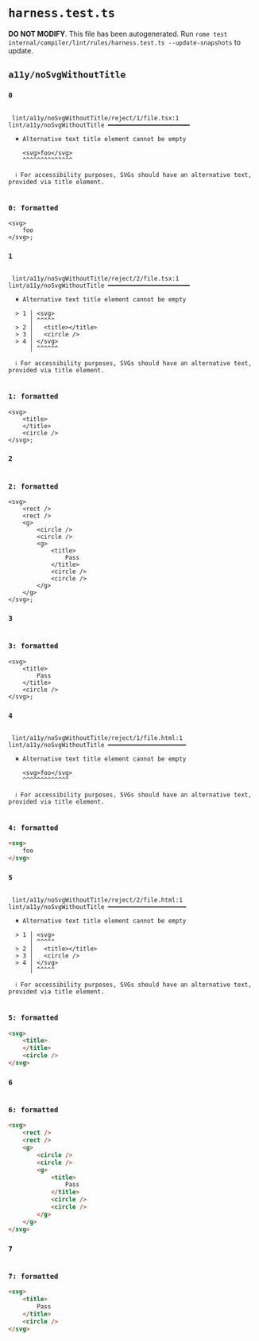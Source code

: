 # `harness.test.ts`

**DO NOT MODIFY**. This file has been autogenerated. Run `rome test internal/compiler/lint/rules/harness.test.ts --update-snapshots` to update.

## `a11y/noSvgWithoutTitle`

### `0`

```

 lint/a11y/noSvgWithoutTitle/reject/1/file.tsx:1 lint/a11y/noSvgWithoutTitle ━━━━━━━━━━━━━━━━━━━━━━━

  ✖ Alternative text title element cannot be empty

    <svg>foo</svg>
    ^^^^^^^^^^^^^^

  ℹ For accessibility purposes, SVGs should have an alternative text, provided via title element.


```

### `0: formatted`

```tsx
<svg>
	foo
</svg>;

```

### `1`

```

 lint/a11y/noSvgWithoutTitle/reject/2/file.tsx:1 lint/a11y/noSvgWithoutTitle ━━━━━━━━━━━━━━━━━━━━━━━

  ✖ Alternative text title element cannot be empty

  > 1 │ <svg>
      │ ^^^^^
  > 2 │   <title></title>
  > 3 │   <circle />
  > 4 │ </svg>
      │ ^^^^^^

  ℹ For accessibility purposes, SVGs should have an alternative text, provided via title element.


```

### `1: formatted`

```tsx
<svg>
	<title>
	</title>
	<circle />
</svg>;

```

### `2`

```

```

### `2: formatted`

```tsx
<svg>
	<rect />
	<rect />
	<g>
		<circle />
		<circle />
		<g>
			<title>
				Pass
			</title>
			<circle />
			<circle />
		</g>
	</g>
</svg>;

```

### `3`

```

```

### `3: formatted`

```tsx
<svg>
	<title>
		Pass
	</title>
	<circle />
</svg>;

```

### `4`

```

 lint/a11y/noSvgWithoutTitle/reject/1/file.html:1 lint/a11y/noSvgWithoutTitle ━━━━━━━━━━━━━━━━━━━━━━

  ✖ Alternative text title element cannot be empty

    <svg>foo</svg>
    ^^^^^^^^^^^^^

  ℹ For accessibility purposes, SVGs should have an alternative text, provided via title element.


```

### `4: formatted`

```html
<svg>
	foo
</svg>

```

### `5`

```

 lint/a11y/noSvgWithoutTitle/reject/2/file.html:1 lint/a11y/noSvgWithoutTitle ━━━━━━━━━━━━━━━━━━━━━━

  ✖ Alternative text title element cannot be empty

  > 1 │ <svg>
      │ ^^^^^
  > 2 │   <title></title>
  > 3 │   <circle />
  > 4 │ </svg>
      │ ^^^^^

  ℹ For accessibility purposes, SVGs should have an alternative text, provided via title element.


```

### `5: formatted`

```html
<svg>
	<title>
	</title>
	<circle />
</svg>

```

### `6`

```

```

### `6: formatted`

```html
<svg>
	<rect />
	<rect />
	<g>
		<circle />
		<circle />
		<g>
			<title>
				Pass
			</title>
			<circle />
			<circle />
		</g>
	</g>
</svg>

```

### `7`

```

```

### `7: formatted`

```html
<svg>
	<title>
		Pass
	</title>
	<circle />
</svg>

```
